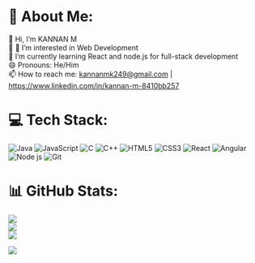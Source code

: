 # 💫 About Me:
👋 Hi, I’m KANNAN M<br>🔭 👀 I’m interested in Web Development <br>🌱 I’m currently learning React and node.js for full-stack development<br>😄 Pronouns: He/Him<br> 📫 How to reach me: kannanmk249@gmail.com | https://www.linkedin.com/in/kannan-m-8410bb257<br>

# 💻 Tech Stack:
![Java](https://img.shields.io/badge/java-%23ED8B00.svg?style=for-the-badge&logo=openjdk&logoColor=white) ![JavaScript](https://img.shields.io/badge/javascript-%23323330.svg?style=for-the-badge&logo=javascript&logoColor=%23F7DF1E) ![C](https://img.shields.io/badge/c-%2300599C.svg?style=for-the-badge&logo=c&logoColor=white) ![C++](https://img.shields.io/badge/c++-%2300599C.svg?style=for-the-badge&logo=c%2B%2B&logoColor=white) ![HTML5](https://img.shields.io/badge/html5-%23E34F26.svg?style=for-the-badge&logo=html5&logoColor=white) ![CSS3](https://img.shields.io/badge/css3-%231572B6.svg?style=for-the-badge&logo=css3&logoColor=white) ![React](https://img.shields.io/badge/react-%2320232a.svg?style=for-the-badge&logo=react&logoColor=%2361DAFB) ![Angular](https://img.shields.io/badge/angular-%23DD0031.svg?style=for-the-badge&logo=angular&logoColor=white) ![Node js](https://img.shields.io/badge/nodejs-%23DD0031.svg?style=for-the-badge&logo=nodejs&logoColor=white) ![Git](https://img.shields.io/badge/git-%23F05033.svg?style=for-the-badge&logo=git&logoColor=white)
# 📊 GitHub Stats:
![](https://github-readme-stats.vercel.app/api?username=kannanmk14&theme=dark&hide_border=false&include_all_commits=false&count_private=false)<br/>
![](https://nirzak-streak-stats.vercel.app/?user=kannanmk14&theme=dark&hide_border=false)<br/>
![](https://github-readme-stats.vercel.app/api/top-langs/?username=kannanmk14&theme=dark&hide_border=false&include_all_commits=false&count_private=false&layout=compact)

[![](https://visitcount.itsvg.in/api?id=MADHAN116&icon=0&color=0)](https://visitcount.itsvg.in)
